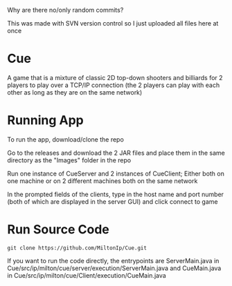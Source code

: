 Why are there no/only random commits?

This was made with SVN version control so I just uploaded all files here at once

# Cue
A game that is a mixture of classic 2D top-down shooters and billiards for 2 players to play over a TCP/IP connection (the 2 players can play with each other as long as they are on the same network)

# Running App
To run the app, download/clone the repo

Go to the releases and download the 2 JAR files and place them in the same directory as the "Images" folder in the repo

Run one instance of CueServer and 2 instances of CueClient; Either both on one machine or on 2 different machines both on the same network

In the prompted fields of the clients, type in the host name and port number (both of which are displayed in the server GUI) and click connect to game

# Run Source Code
`git clone https://github.com/MiltonIp/Cue.git`

If you want to run the code directly, the entrypoints are ServerMain.java in Cue/src/ip/milton/cue/server/execution/ServerMain.java and CueMain.java in Cue/src/ip/milton/cue/Client/execution/CueMain.java

